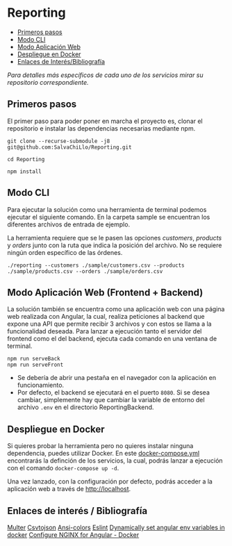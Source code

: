 # Reporting

- [Primeros pasos](#primeros-pasos)
- [Modo CLI](#modo-cli)
- [Modo Aplicación Web](#modo-aplicación-web-frontend--backend)
- [Despliegue en Docker](#despliegue-en-docker)
- [Enlaces de Interés/Bibliografía](#enlaces-de-interés--bibliografía)

_Para detalles más específicos de cada uno de los servicios mirar su repositorio correspondiente._

## Primeros pasos

El primer paso para poder poner en marcha el proyecto es, clonar el repositorio e instalar las dependencias necesarias mediante npm.

```
git clone --recurse-submodule -j8 git@github.com:SalvaChiLlo/Reporting.git

cd Reporting

npm install
```

## Modo CLI

Para ejecutar la solución como una herramienta de terminal podemos ejecutar el siguiente comando.
En la carpeta sample se encuentran los diferentes archivos de entrada de ejemplo.

La herramienta requiere que se le pasen las opciones _customers_, _products_ y _orders_ junto con la ruta que indica la posición del archivo.
No se requiere ningún orden específico de las órdenes.

```
./reporting --customers ./sample/customers.csv --products ./sample/products.csv --orders ./sample/orders.csv
```

## Modo Aplicación Web (Frontend + Backend)

La solución también se encuentra como una aplicación web con una página web realizada con Angular, la cual, realiza peticiones al backend que expone una API que permite recibir 3 archivos y con estos se llama a la funcionalidad deseada.
Para lanzar a ejecución tanto el servidor del frontend como el del backend, ejecuta cada comando en una ventana de terminal.

```
npm run serveBack
npm run serveFront
```

- Se debería de abrir una pestaña en el navegador con la aplicación en funcionamiento.
- Por defecto, el backend se ejecutará en el puerto `8080`. Si se desea cambiar, simplemente hay que cambiar la variable de entorno del archivo `.env` en el directorio ReportingBackend.

## Despliegue en Docker

Si quieres probar la herramienta pero no quieres instalar ninguna dependencia, puedes utilizar Docker.
En este [docker-compose.yml](https://github.com/SalvaChiLlo/Reporting/blob/main/docker-compose.yml) encontrarás la definción de los servicios, la cual, podrás lanzar a ejecución con el comando `docker-compose up -d`.

Una vez lanzado, con la configuración por defecto, podrás acceder a la aplicación web a través de [http://localhost](http://localhost).

## Enlaces de interés / Bibliografía

[Multer](http://expressjs.com/en/resources/middleware/multer.html)
[Csvtojson](https://www.npmjs.com/package/csvtojson)
[Ansi-colors](https://www.npmjs.com/package/ansi-colors)
[Eslint](https://www.npmjs.com/package/eslint)
[Dynamically set angular env variables in docker](https://nkpremices.com/dynamically-set-angular-env-variables-in-docker/)
[Configure NGINX for Angular - Docker](https://dev.to/oneofthedevs/docker-angular-nginx-37e4)